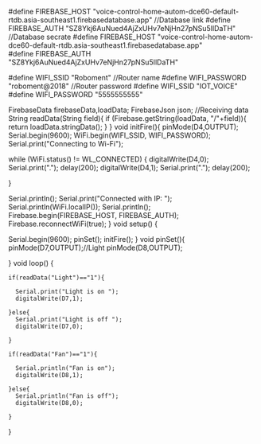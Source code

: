 

#define FIREBASE_HOST "voice-control-home-autom-dce60-default-rtdb.asia-southeast1.firebasedatabase.app"  //Database link
#define FIREBASE_AUTH "SZ8Ykj6AuNued4AjZxUHv7eNjHn27pNSu5IlDaTH"  //Database secrate
#define FIREBASE_HOST "voice-control-home-autom-dce60-default-rtdb.asia-southeast1.firebasedatabase.app"  
#define FIREBASE_AUTH "SZ8Ykj6AuNued4AjZxUHv7eNjHn27pNSu5IlDaTH"

#define WIFI_SSID "Roboment"      //Router name
#define WIFI_PASSWORD "roboment@2018"  //Router password
#define WIFI_SSID "IOT_VOICE"     
#define WIFI_PASSWORD "5555555555" 


FirebaseData firebaseData,loadData;
FirebaseJson json;
//Receiving data
String readData(String field){
if (Firebase.getString(loadData, "/"+field)){
    return loadData.stringData();
  }
}
void initFire(){
  pinMode(D4,OUTPUT);
  Serial.begin(9600);
  WiFi.begin(WIFI_SSID, WIFI_PASSWORD);
  Serial.print("Connecting to Wi-Fi");
  
  while (WiFi.status() != WL_CONNECTED)
  {
    digitalWrite(D4,0);
    Serial.print(".");
    delay(200);
    digitalWrite(D4,1);
    Serial.print(".");
    delay(200);
    
  }
  
  Serial.println();
  Serial.print("Connected with IP: ");
  Serial.println(WiFi.localIP());
  Serial.println();
  Firebase.begin(FIREBASE_HOST, FIREBASE_AUTH);
  Firebase.reconnectWiFi(true);
}
void setup() {
  
  Serial.begin(9600);
  pinSet();
  initFire();
}
void pinSet(){
  pinMode(D7,OUTPUT);//Light
  pinMode(D8,OUTPUT);
  
}
void loop() {
  
    if(readData("Light")=="1"){
      
      Serial.print("Light is on ");
      digitalWrite(D7,1);
      
    }else{
      Serial.print("Light is off ");
      digitalWrite(D7,0);
      
    }
      
    if(readData("Fan")=="1"){
      
      Serial.println("Fan is on");
      digitalWrite(D8,1);
      
    }else{
      Serial.println("Fan is off");
      digitalWrite(D8,0);
      
    }
   
  
}
